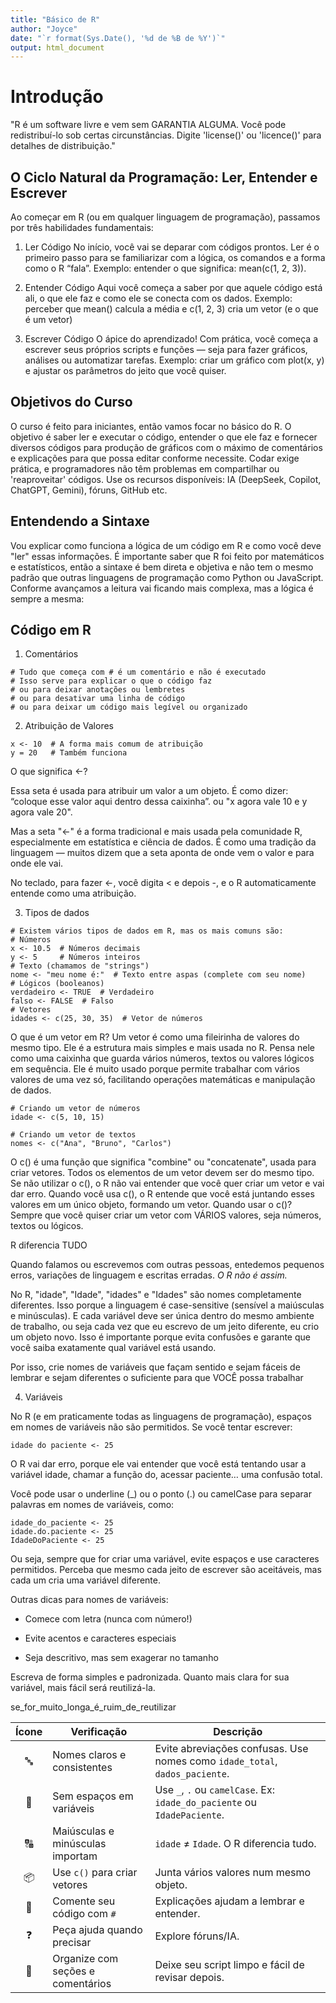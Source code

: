 ```yaml
---
title: "Básico de R"
author: "Joyce"
date: "`r format(Sys.Date(), '%d de %B de %Y')`"
output: html_document
---
```


# Introdução

"R é um software livre e vem sem GARANTIA ALGUMA.
Você pode redistribuí-lo sob certas circunstâncias.
Digite 'license()' ou 'licence()' para detalhes de distribuição."

## O Ciclo Natural da Programação: Ler, Entender e Escrever
Ao começar em R (ou em qualquer linguagem de programação), passamos por três habilidades fundamentais:

1. Ler Código
No início, você vai se deparar com códigos prontos. 
Ler é o primeiro passo para se familiarizar com a lógica, os comandos e a forma como o R “fala”.
Exemplo: entender o que significa:  mean(c(1, 2, 3)).

2. Entender Código
Aqui você começa a saber por que aquele código está ali, o que ele faz e como ele se conecta com os dados. 
Exemplo: perceber que mean() calcula a média e c(1, 2, 3) cria um vetor (e o que é um vetor)

3. Escrever Código
O ápice do aprendizado! 
Com prática, você começa a escrever seus próprios scripts e funções — seja para fazer gráficos, análises ou automatizar tarefas.
Exemplo: criar um gráfico com plot(x, y) e ajustar os parâmetros do jeito que você quiser.

## Objetivos do Curso

O curso é feito para iniciantes, então vamos focar no básico do R.
O objetivo é saber ler e executar o código, entender o que ele faz e fornecer diversos códigos para produção de gráficos com o máximo de comentários e explicações para que possa editar conforme necessite.
Codar exige prática, e programadores não têm problemas em compartilhar ou 'reaproveitar' códigos. Use os recursos disponíveis: IA (DeepSeek, Copilot, ChatGPT, Gemini), fóruns, GitHub etc.

## Entendendo a Sintaxe

Vou explicar como funciona a lógica de um código em R e como você deve "ler" essas informações.
É importante saber que R foi feito por matemáticos e estatísticos, então a sintaxe é bem direta e objetiva e não tem o mesmo padrão que outras linguagens de programação como Python ou JavaScript.
Conforme avançamos a leitura vai ficando mais complexa, mas a lógica é sempre a mesma:

## Código em R

1. Comentários
```{r}
# Tudo que começa com # é um comentário e não é executado
# Isso serve para explicar o que o código faz
# ou para deixar anotações ou lembretes
# ou para desativar uma linha de código
# ou para deixar um código mais legível ou organizado
```
2. Atribuição de Valores
```{r}
x <- 10  # A forma mais comum de atribuição
y = 20   # Também funciona
```

O que significa <-?

Essa seta é usada para atribuir um valor a um objeto. É como dizer: “coloque esse valor aqui dentro dessa caixinha”.
ou "x agora vale 10 e y agora vale 20". 

Mas a seta "<-" é a forma tradicional e mais usada pela comunidade R, especialmente em estatística e ciência de dados. É como uma tradição da linguagem — muitos dizem que a seta aponta de onde vem o valor e para onde ele vai.

No teclado, para fazer <-, você digita < e depois -, e o R automaticamente entende como uma atribuição.

3. Tipos de dados
```{r}
# Existem vários tipos de dados em R, mas os mais comuns são:
# Números
x <- 10.5  # Números decimais
y <- 5     # Números inteiros
# Texto (chamamos de "strings")
nome <- "meu nome é:"  # Texto entre aspas (complete com seu nome)
# Lógicos (booleanos)
verdadeiro <- TRUE  # Verdadeiro
falso <- FALSE  # Falso
# Vetores
idades <- c(25, 30, 35)  # Vetor de números
```
O que é um vetor em R? Um vetor é como uma fileirinha de valores do mesmo tipo. Ele é a estrutura mais simples e mais usada no R. 
Pensa nele como uma caixinha que guarda vários números, textos ou valores lógicos em sequência.
Ele é muito usado porque permite trabalhar com vários valores de uma vez só, facilitando operações matemáticas e manipulação de dados.

```{r}
# Criando um vetor de números
idade <- c(5, 10, 15)

# Criando um vetor de textos
nomes <- c("Ana", "Bruno", "Carlos")
```

O c() é uma função que significa "combine" ou "concatenate", usada para criar vetores.
Todos os elementos de um vetor devem ser do mesmo tipo. Se não utilizar o c(), o R não vai entender que você quer criar um vetor e vai dar erro.
Quando você usa c(), o R entende que você está juntando esses valores em um único objeto, formando um vetor.
Quando usar o c()?
Sempre que você quiser criar um vetor com VÁRIOS valores, seja números, textos ou lógicos.

R diferencia TUDO

Quando falamos ou escrevemos com outras pessoas, entedemos pequenos erros, variações de linguagem e escritas erradas. *O R não é assim.*

No R, "idade", "Idade", "idades" e "Idades" são nomes completamente diferentes. Isso porque a linguagem é case-sensitive (sensível a maiúsculas e minúsculas).
E cada variável deve ser única dentro do mesmo ambiente de trabalho, ou seja cada vez que eu escrevo de um jeito diferente, eu crio um objeto novo. Isso é importante porque evita confusões e garante que você saiba exatamente qual variável está usando.

Por isso, crie nomes de variáveis que façam sentido e sejam fáceis de lembrar e sejam diferentes o suficiente para que VOCÊ possa trabalhar

4. Variáveis

No R (e em praticamente todas as linguagens de programação), espaços em nomes de variáveis não são permitidos. Se você tentar escrever:
```{r}
idade do paciente <- 25
```
O R vai dar erro, porque ele vai entender que você está tentando usar a variável idade, chamar a função do, acessar paciente… uma confusão total.

Você pode usar o underline (_) ou o ponto (.) ou camelCase para separar palavras em nomes de variáveis, como:

```{r}
idade_do_paciente <- 25
idade.do.paciente <- 25
IdadeDoPaciente <- 25
```
 Ou seja, sempre que for criar uma variável, evite espaços e use caracteres permitidos.
  Perceba que mesmo cada jeito de escrever são aceitáveis, mas cada um cria uma variável diferente.

Outras dicas para nomes de variáveis:

* Comece com letra (nunca com número!)

* Evite acentos e caracteres especiais

* Seja descritivo, mas sem exagerar no tamanho

Escreva de forma simples e padronizada. Quanto mais clara for sua variável, mais fácil será reutilizá-la.

se_for_muito_longa_é_ruim_de_reutilizar

| Ícone | Verificação                                | Descrição                                                                 |
|:-----:|--------------------------------------------|---------------------------------------------------------------------------|
| 🔤    | Nomes claros e consistentes                | Evite abreviações confusas. Use nomes como `idade_total`, `dados_paciente`. |
| 🚫    | Sem espaços em variáveis                   | Use `_`, `.` ou `camelCase`. Ex: `idade_do_paciente` ou `IdadePaciente`.  |
| 🔠    | Maiúsculas e minúsculas importam           | `idade` ≠ `Idade`. O R diferencia tudo.                                   |
| 📦    | Use `c()` para criar vetores               | Junta vários valores num mesmo objeto.                                   |
| 📝    | Comente seu código com `#`                 | Explicações ajudam a lembrar e entender.                                  |
| ❓    | Peça ajuda quando precisar                 | Explore fóruns/IA.                                                        |
| 🧹    | Organize com seções e comentários          | Deixe seu script limpo e fácil de revisar depois.                         |

